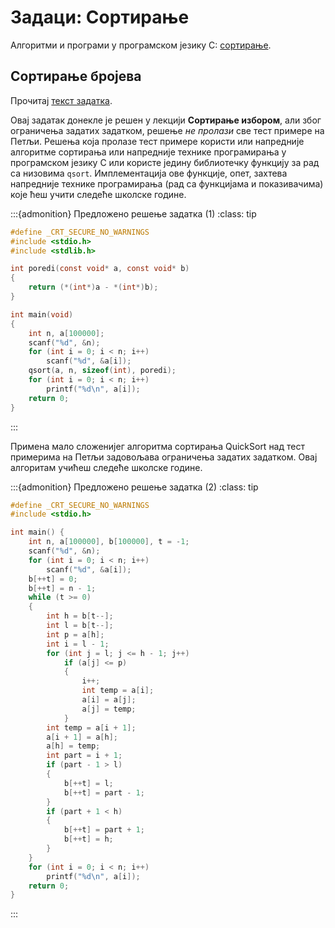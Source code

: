 # Задаци: Сортирање

Алгоритми и програми у програмском језику C:
[сортирање](https://petlja.org/biblioteka/r/Zbirka/04%20Nizovi/00%20nizovi_vektori_liste/05%20sortiranje_osnove).

## Сортирање бројева

Прочитај [текст задатка](https://petlja.org/biblioteka/r/Zbirka/sortiranje_brojeva).

Овај задатак донекле је решен у лекцији **Сортирање избором**, али због
ограничења задатих задатком, решење *не пролази* све тест примере на Петљи.
Решења која пролазе тест примере користи или напредније алгоритме сортирања или
напредније технике програмирања у програмском језику C или користе једину
библиотечку функцију за рад са низовима `qsort`. Имплементација ове функције,
опет, захтева напредније технике програмирања (рад са функцијама и
показивачима) које ћеш учити следеће школске године.

:::{admonition} Предложено решење задатка (1)
:class: tip

```c
#define _CRT_SECURE_NO_WARNINGS
#include <stdio.h>
#include <stdlib.h>

int poredi(const void* a, const void* b)
{
    return (*(int*)a - *(int*)b);
}

int main(void)
{
    int n, a[100000];
    scanf("%d", &n);
    for (int i = 0; i < n; i++)
        scanf("%d", &a[i]);
    qsort(a, n, sizeof(int), poredi);
    for (int i = 0; i < n; i++)
        printf("%d\n", a[i]);
    return 0;
}
```

:::

Примена мало сложенијег алгоритма сортирања QuickSort над тест примерима на
Петљи задовољава ограничења задатих задатком. Овај алгоритам учићеш следеће
школске године.

:::{admonition} Предложено решење задатка (2)
:class: tip

```c
#define _CRT_SECURE_NO_WARNINGS
#include <stdio.h>

int main() {
    int n, a[100000], b[100000], t = -1;
    scanf("%d", &n);
    for (int i = 0; i < n; i++)
        scanf("%d", &a[i]);
    b[++t] = 0;
    b[++t] = n - 1;
    while (t >= 0)
    {
        int h = b[t--];
        int l = b[t--];
        int p = a[h];
        int i = l - 1;
        for (int j = l; j <= h - 1; j++)
            if (a[j] <= p)
            {
                i++;
                int temp = a[i];
                a[i] = a[j];
                a[j] = temp;
            }
        int temp = a[i + 1];
        a[i + 1] = a[h];
        a[h] = temp;
        int part = i + 1;
        if (part - 1 > l)
        {
            b[++t] = l;
            b[++t] = part - 1;
        }
        if (part + 1 < h)
        {
            b[++t] = part + 1;
            b[++t] = h;
        }
    }
    for (int i = 0; i < n; i++)
        printf("%d\n", a[i]);
    return 0;
}
```

:::
